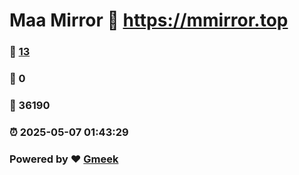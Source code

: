 # Maa Mirror :link: https://mmirror.top 
### :page_facing_up: [13](https://mmirror.top/tag.html) 
### :speech_balloon: 0 
### :hibiscus: 36190 
### :alarm_clock: 2025-05-07 01:43:29 
### Powered by :heart: [Gmeek](https://github.com/Meekdai/Gmeek)
